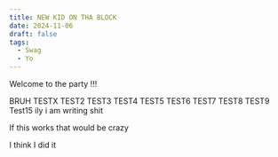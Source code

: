 ```yaml
---
title: NEW KID ON THA BLOCK
date: 2024-11-06
draft: false
tags:
  - Swag
  - Yo
---
```


Welcome to the party !!! 


BRUH
TESTX
TEST2
TEST3
TEST4
TEST5
TEST6
TEST7
TEST8
TEST9
Test15
ily
i am writing shit

If this works that would be crazy

I think I did it